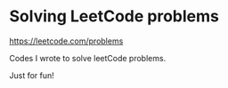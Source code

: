 # Solving LeetCode problems

https://leetcode.com/problems

Codes I wrote to solve leetCode problems. 

Just for fun!